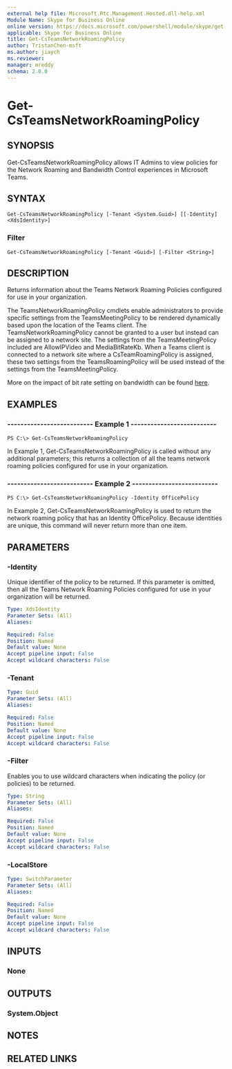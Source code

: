 ```yaml
---
external help file: Microsoft.Rtc.Management.Hosted.dll-help.xml
Module Name: Skype for Business Online
online version: https://docs.microsoft.com/powershell/module/skype/get-csteamsnetworkroamingpolicy
applicable: Skype for Business Online
title: Get-CsTeamsNetworkRoamingPolicy
author: TristanChen-msft
ms.author: jiaych
ms.reviewer: 
manager: mreddy
schema: 2.0.0
---
```


# Get-CsTeamsNetworkRoamingPolicy

## SYNOPSIS

Get-CsTeamsNetworkRoamingPolicy allows IT Admins to view policies for the Network Roaming and Bandwidth Control experiences in Microsoft Teams.

## SYNTAX

```
Get-CsTeamsNetworkRoamingPolicy [-Tenant <System.Guid>] [[-Identity] <XdsIdentity>]
```

### Filter
```
Get-CsTeamsNetworkRoamingPolicy [-Tenant <Guid>] [-Filter <String>]
```

## DESCRIPTION
Returns information about the Teams Network Roaming Policies configured for use in your organization.

The TeamsNetworkRoamingPolicy cmdlets enable administrators to provide specific settings from the TeamsMeetingPolicy to be rendered dynamically based upon the location of the Teams client.  The TeamsNetworkRoamingPolicy cannot be granted to a user but instead can be assigned to a network site.  The settings from the TeamsMeetingPolicy included are AllowIPVideo and MediaBitRateKb. When a Teams client is connected to a network site where a CsTeamRoamingPolicy is assigned, these two settings from the TeamsRoamingPolicy will be used instead of the settings from the TeamsMeetingPolicy.

More on the impact of bit rate setting on bandwidth can be found [here](https://docs.microsoft.com/microsoftteams/prepare-network).

## EXAMPLES

### -------------------------- Example 1 --------------------------
```
PS C:\> Get-CsTeamsNetworkRoamingPolicy
```

In Example 1, Get-CsTeamsNetworkRoamingPolicy is called without any additional parameters; this returns a collection of all the teams network roaming policies configured for use in your organization.

### -------------------------- Example 2 --------------------------
```
PS C:\> Get-CsTeamsNetworkRoamingPolicy -Identity OfficePolicy
```

In Example 2, Get-CsTeamsNetworkRoamingPolicy is used to return the network roaming policy that has an Identity OfficePolicy.
Because identities are unique, this command will never return more than one item.

## PARAMETERS

### -Identity
Unique identifier of the policy to be returned.
If this parameter is omitted, then all the Teams Network Roaming Policies configured for use in your organization will be returned.

```yaml
Type: XdsIdentity
Parameter Sets: (All)
Aliases:

Required: False
Position: Named
Default value: None
Accept pipeline input: False
Accept wildcard characters: False
```

### -Tenant

```yaml
Type: Guid
Parameter Sets: (All)
Aliases:

Required: False
Position: Named
Default value: None
Accept pipeline input: False
Accept wildcard characters: False
```

### -Filter
Enables you to use wildcard characters when indicating the policy (or policies) to be returned.

```yaml
Type: String
Parameter Sets: (All)
Aliases:

Required: False
Position: Named
Default value: None
Accept pipeline input: False
Accept wildcard characters: False
```

### -LocalStore

```yaml
Type: SwitchParameter
Parameter Sets: (All)
Aliases:

Required: False
Position: Named
Default value: None
Accept pipeline input: False
Accept wildcard characters: False
```

## INPUTS

### None

## OUTPUTS

### System.Object

## NOTES

## RELATED LINKS
